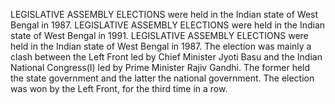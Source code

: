 LEGISLATIVE ASSEMBLY ELECTIONS were held in the Indian state of West Bengal in 1987. LEGISLATIVE ASSEMBLY ELECTIONS were held in the Indian state of West Bengal in 1991. LEGISLATIVE ASSEMBLY ELECTIONS were held in the Indian state of West Bengal in 1987. The election was mainly a clash between the Left Front led by Chief Minister Jyoti Basu and the Indian National Congress(I) led by Prime Minister Rajiv Gandhi. The former held the state government and the latter the national government. The election was won by the Left Front, for the third time in a row.
